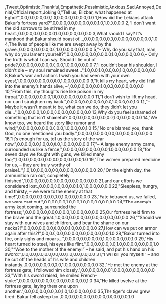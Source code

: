 ,Tweet,Optimistic,Thankful,Empathetic,Pessimistic,Anxious,Sad,Annoyed,Denial,Official report,Joking
0,"Tell us, Elizbar, what happened at Egho?",0.0,0.0,0.0,0.0,1.0,0.0,0.0,0.0,0.0,0.0
1,How did the Lekians attack Bakur’s fortress yard?”,0.0,0.0,0.0,0.0,0.0,0.0,1.0,1.0,0.0,0.0
2,“I don’t want the old sorrows to be stirred in my heart.,0.0,0.0,0.0,0.0,0.0,1.0,0.0,0.0,0.0,0.0
3,What should I say? It’s manhood that Bakur should boast of…,0.0,0.0,0.0,0.0,0.0,0.0,0.0,0.0,0.0,1.0
4,The lives of people like me are swept away by the grave.,0.0,0.0,0.0,0.0,0.0,1.0,0.0,0.0,0.0,0.0
5,"– Why do you say that, man, why do you lament yourself?",0.0,0.0,0.0,0.0,0.0,0.0,1.0,0.0,0.0,0.0
6,– Only the truth is what I can say. Should I lie out of pride?,0.0,0.0,0.0,0.0,0.0,0.0,1.0,0.0,0.0,0.0
7,"I couldn’t bear his shoulder, I didn’t die – my soul remained sweet…",1.0,0.0,1.0,0.0,0.0,1.0,0.0,0.0,0.0,0.0
8,Bakur’s war and actions I wish you had seen with your own eyes!,1.0,0.0,0.0,0.0,0.0,0.0,1.0,0.0,0.0,0.0
9,"It kills my heart, why did I fall into the enemy’s hands alive, –",0.0,0.0,0.0,0.0,1.0,0.0,0.0,0.0,0.0,0.0
10,"From this, my thoughts rise like poison in my throat.",0.0,0.0,0.0,0.0,1.0,0.0,0.0,0.0,0.0,0.0
11,"I don’t wish to lift my head, nor can I straighten my back.",0.0,0.0,0.0,0.0,0.0,0.0,1.0,0.0,0.0,1.0
12,"– Maybe it wasn’t meant to be, what can we do, they didn’t let you die…",0.0,0.0,0.0,1.0,0.0,0.0,0.0,0.0,0.0,0.0
13,Why do you feel ashamed of something that isn’t shameful?,0.0,0.0,0.0,0.0,0.0,0.0,1.0,0.0,0.0,0.0
14,"We know too, we heard the story like rumor and wind;",0.0,0.0,0.0,0.0,0.0,0.0,1.0,0.0,0.0,1.0
15,"No one blamed you, thank God, no one mentioned you badly.",0.0,0.0,0.0,0.0,0.0,0.0,0.0,0.0,0.0,0.0
16,"It’s enough for us, tell us the story of the war now.",0.0,0.0,0.0,1.0,0.0,0.0,1.0,0.0,0.0,0.0
17,"– A large enemy army came, surrounded us like a fence,",0.0,0.0,0.0,0.0,0.0,0.0,1.0,0.0,0.0,0.0
18,"for seven days we fought with guns, we killed many too;",1.0,0.0,0.0,0.0,0.0,0.0,0.0,0.0,0.0,1.0
19,"The women prepared medicine for us, – they are truly worthy of praise!..",1.0,1.0,0.0,0.0,0.0,0.0,0.0,0.0,0.0,0.0
20,"On the eighth day, the ammunition ran out, completely finished",1.0,0.0,0.0,0.0,0.0,0.0,0.0,0.0,0.0,0.0
21,and our efforts we considered lost.,0.0,0.0,0.0,0.0,0.0,1.0,1.0,0.0,0.0,0.0
22,"Sleepless, hungry, and thirsty, – we were to the enemy at that time!",0.0,0.0,0.0,1.0,0.0,0.0,1.0,0.0,0.0,0.0
23,"Fate betrayed us, we failed, we were cast out.",0.0,0.0,0.0,1.0,0.0,1.0,0.0,0.0,0.0,0.0
24,"The enemy’s army kept coming, surrounded the fortress;",0.0,0.0,0.0,0.0,0.0,0.0,1.0,0.0,0.0,0.0
25,Our fortress held firm to the brave and the great.,1.0,0.0,0.0,0.0,0.0,0.0,0.0,0.0,0.0,0.0
26,"“Should we stay with our wives and children, and bear the shame on our necks?!",0.0,0.0,0.0,0.0,0.0,0.0,1.0,0.0,0.0,0.0
27,How can we put on armor again after this?!”,0.0,0.0,0.0,0.0,0.0,0.0,0.0,0.0,0.0,1.0
28,"Bakur turned into fire, only sighs and moans…",0.0,0.0,0.0,0.0,0.0,1.0,0.0,0.0,0.0,1.0
29,"His heart turned to steel, his eyes like flint.",0.0,0.0,0.0,0.0,1.0,0.0,0.0,0.0,0.0,1.0
30,"“Woe to the mother of the enemy!” – he said, and put his hand on his sword:",0.0,0.0,0.0,0.0,0.0,0.0,1.0,0.0,0.0,0.0
31,“I will kill you myself!” – and he cut off the heads of his wife and children instantly.,0.0,0.0,0.0,0.0,0.0,1.0,0.0,0.0,0.0,0.0
32,"He met the enemy at the fortress gate, I followed him closely.",0.0,0.0,0.0,0.0,1.0,0.0,0.0,0.0,0.0,0.0
33,"With his sword raised, he smiled French-style:",0.0,0.0,0.0,0.0,0.0,0.0,0.0,0.0,0.0,1.0
34,"He killed twelve at the fortress gate, laying them one upon another.",0.0,0.0,0.0,0.0,0.0,1.0,1.0,0.0,0.0,0.0
35,The tiger’s claws grew tired: Bakur fell asleep too.,0.0,0.0,0.0,0.0,0.0,0.0,0.0,0.0,0.0,1.0
